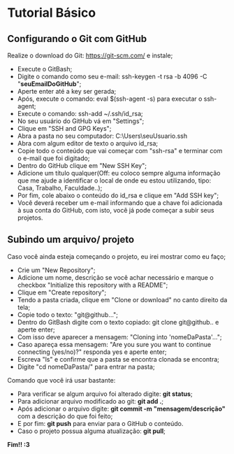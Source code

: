 ﻿# Tutorial Básico
## Configurando o Git com GitHub
 Realize o download do Git: https://git-scm.com/ e instale;
- Execute o GitBash;
- Digite o comando como seu e-mail: ssh-keygen -t rsa -b 4096 -C "**seuEmailDoGitHub**";
- Aperte enter até a key ser gerada;
- Após, execute o comando: eval $(ssh-agent -s) para executar o ssh-agent;
- Execute o comando: ssh-add ~/.ssh/id_rsa;
- No seu usuário do GitHub vá em "Settings";
- Clique em "SSH and GPG Keys";
- Abra a pasta no seu computador: C:\Users\seuUsuario\.ssh
- Abra com algum editor de texto o arquivo id_rsa;
- Copie todo o conteúdo que vai começar com "ssh-rsa" e terminar com o e-mail que foi digitado;
- Dentro do GitHub clique em "New SSH Key";
- Adicione um título qualquer(Off: eu coloco sempre alguma informação que me ajude a identificar o local de onde eu estou utilizando, tipo: Casa, Trabalho, Faculdade..);
- Por fim, cole abaixo o conteúdo do id_rsa e clique em "Add SSH key";
- Você deverá receber um e-mail informando que a chave foi adicionada à sua conta do GitHub, com isto, você já pode começar a subir seus projetos.

## Subindo um arquivo/ projeto
Caso você ainda esteja começando o projeto, eu irei mostrar como eu faço;
- Crie um "New Repository";
- Adicione um nome, descrição se você achar necessário e marque o checkbox "Initialize this repository with a README";
- Clique em "Create repository";
- Tendo a pasta criada, clique em "Clone or download" no canto direito da tela;
- Copie todo o texto: "git@github...";
- Dentro do GitBash digite com o texto copiado: git clone git@github.. e aperte enter;
- Com isso deve aparecer a mensagem: "Cloning into 'nomeDaPasta'...";
- Caso apareça essa mensagem: "Are you sure you want to continue connecting (yes/no)?" responda yes e aperte enter;
- Escreva "ls" e confirme que a pasta se encontra clonada se encontra;
- Digite "cd nomeDaPasta/" para entrar na pasta;

Comando que você irá usar bastante:
- Para verificar se algum arquivo foi alterado digite: **git status**;
- Para adicionar arquivo modificado ao git: **git add .**;
- Após adicionar o arquivo digite: **git commit -m "mensagem/descrição"** com a descrição do que foi feito;
- E por fim: **git push** para enviar para o GitHub o conteúdo.
- Caso o projeto possua alguma atualização: **git pull**;

**Fim!! :3**
